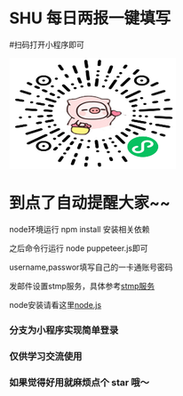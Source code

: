 # SHU 每日两报一键填写

#扫码打开小程序即可


 <img src="https://raw.githubusercontent.com/MJT-Arthas/SHU-SelfReport/master/%E4%BA%8C%E7%BB%B4%E7%A0%81%E5%9B%BE%E7%89%87.jpg" width = "300" height = "200" alt="小程序" align=center />
 
# 到点了自动提醒大家~~

node环境运行 npm install 安装相关依赖

之后命令行运行 node puppeteer.js即可

username,passwor填写自己的一卡通账号密码

发邮件设置stmp服务，具体参考[stmp服务](https://jingyan.baidu.com/article/6079ad0eb14aaa28fe86db5a.html)

node安装请看这里[node.js](http://nodejs.cn/)

### 分支为小程序实现简单登录

### 仅供学习交流使用

### 如果觉得好用就麻烦点个 star 哦～
